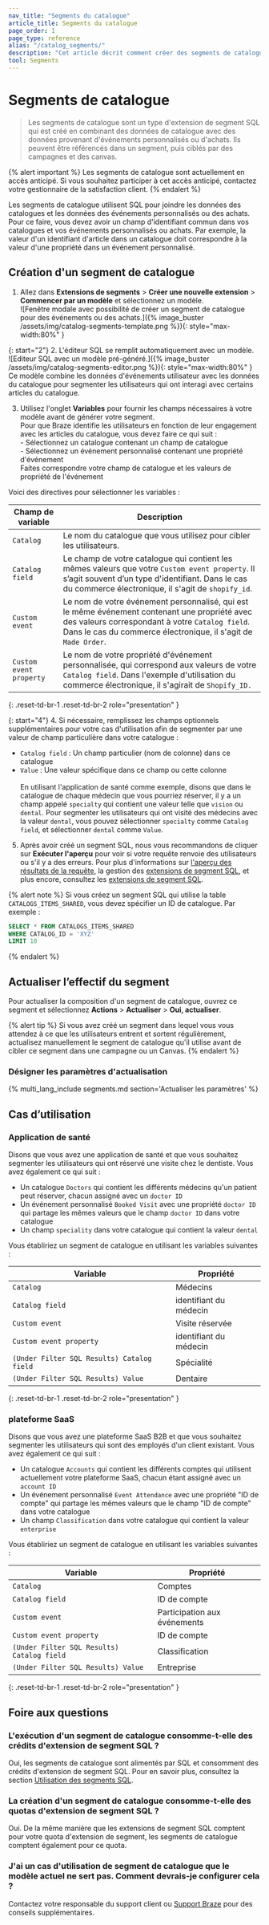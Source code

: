 ```yaml
---
nav_title: "Segments du catalogue"
article_title: Segments du catalogue
page_order: 1
page_type: reference
alias: "/catalog_segments/"
description: "Cet article décrit comment créer des segments de catalogue, qui utilisent les données de catalogue dans les extensions de segment SQL pour constituer des audiences d'utilisateurs."
tool: Segments
---
```


# Segments de catalogue

> Les segments de catalogue sont un type d'extension de segment SQL qui est créé en combinant des données de catalogue avec des données provenant d'événements personnalisés ou d'achats. Ils peuvent être référencés dans un segment, puis ciblés par des campagnes et des canvas. 

{% alert important %}
Les segments de catalogue sont actuellement en accès anticipé. Si vous souhaitez participer à cet accès anticipé, contactez votre gestionnaire de la satisfaction client.
{% endalert %}

Les segments de catalogue utilisent SQL pour joindre les données des catalogues et les données des événements personnalisés ou des achats. Pour ce faire, vous devez avoir un champ d'identifiant commun dans vos catalogues et vos événements personnalisés ou achats. Par exemple, la valeur d'un identifiant d'article dans un catalogue doit correspondre à la valeur d'une propriété dans un événement personnalisé.

## Création d'un segment de catalogue

1. Allez dans **Extensions de segments** > **Créer une nouvelle extension** > **Commencer par un modèle** et sélectionnez un modèle. <br>![Fenêtre modale avec possibilité de créer un segment de catalogue pour des événements ou des achats.]({% image_buster /assets/img/catalog-segments-template.png %}){: style="max-width:80%" }

{: start="2"}
2\. L'éditeur SQL se remplit automatiquement avec un modèle. <br>![Editeur SQL avec un modèle pré-généré.]({% image_buster /assets/img/catalog-segments-editor.png %}){: style="max-width:80%" }<br>Ce modèle combine les données d'événements utilisateur avec les données du catalogue pour segmenter les utilisateurs qui ont interagi avec certains articles du catalogue.

3. Utilisez l'onglet **Variables** pour fournir les champs nécessaires à votre modèle avant de générer votre segment. <br>Pour que Braze identifie les utilisateurs en fonction de leur engagement avec les articles du catalogue, vous devez faire ce qui suit : <br> \- Sélectionnez un catalogue contenant un champ de catalogue <br> \- Sélectionnez un événement personnalisé contenant une propriété d'événement <br> Faites correspondre votre champ de catalogue et les valeurs de propriété de l'événement

Voici des directives pour sélectionner les variables :

| Champ de variable | Description |
| --- | --- |
| `Catalog` | Le nom du catalogue que vous utilisez pour cibler les utilisateurs. |
| `Catalog field`| Le champ de votre catalogue qui contient les mêmes valeurs que votre `Custom event property`. Il s’agit souvent d’un type d'identifiant. Dans le cas du commerce électronique, il s'agit de `shopify_id`. |
| `Custom event` | Le nom de votre événement personnalisé, qui est le même événement contenant une propriété avec des valeurs correspondant à votre `Catalog field`. Dans le cas du commerce électronique, il s'agit de `Made Order`. |
| `Custom event property` | Le nom de votre propriété d'événement personnalisée, qui correspond aux valeurs de votre `Catalog field`. Dans l'exemple d'utilisation du commerce électronique, il s'agirait de `Shopify_ID.`|
{: .reset-td-br-1 .reset-td-br-2 role="presentation" }

{: start="4"}
4\. Si nécessaire, remplissez les champs optionnels supplémentaires pour votre cas d'utilisation afin de segmenter par une valeur de champ particulière dans votre catalogue :
- `Catalog field` : Un champ particulier (nom de colonne) dans ce catalogue
- `Value` : Une valeur spécifique dans ce champ ou cette colonne <br><br> En utilisant l'application de santé comme exemple, disons que dans le catalogue de chaque médecin que vous pourriez réserver, il y a un champ appelé `specialty` qui contient une valeur telle que `vision` ou `dental`. Pour segmenter les utilisateurs qui ont visité des médecins avec la valeur `dental`, vous pouvez sélectionner `specialty` comme `Catalog field`, et sélectionner `dental` comme `Value`.

5. Après avoir créé un segment SQL, nous vous recommandons de cliquer sur **Exécuter l'aperçu** pour voir si votre requête renvoie des utilisateurs ou s'il y a des erreurs. Pour plus d'informations sur [l'aperçu des résultats de la requête]({{site.baseurl}}/user_guide/engagement_tools/segments/sql_segments/#previewing-results), la gestion des [extensions de segment SQL]({{site.baseurl}}/user_guide/engagement_tools/segments/sql_segments/#managing-sql-segment-extensions), et plus encore, consultez les [extensions de segment SQL]({{site.baseurl}}/user_guide/engagement_tools/segments/sql_segments/). 

{% alert note %}
Si vous créez un segment SQL qui utilise la table `CATALOGS_ITEMS_SHARED`, vous devez spécifier un ID de catalogue. Par exemple :

```sql
SELECT * FROM CATALOGS_ITEMS_SHARED
WHERE CATALOG_ID = 'XYZ'
LIMIT 10
```
{% endalert %}

## Actualiser l’effectif du segment

Pour actualiser la composition d'un segment de catalogue, ouvrez ce segment et sélectionnez **Actions** > **Actualiser** > **Oui, actualiser**.

{% alert tip %}
Si vous avez créé un segment dans lequel vous vous attendez à ce que les utilisateurs entrent et sortent régulièrement, actualisez manuellement le segment de catalogue qu'il utilise avant de cibler ce segment dans une campagne ou un Canvas.
{% endalert %}

### Désigner les paramètres d'actualisation

{% multi_lang_include segments.md section='Actualiser les paramètres' %}

## Cas d’utilisation

### Application de santé

Disons que vous avez une application de santé et que vous souhaitez segmenter les utilisateurs qui ont réservé une visite chez le dentiste. Vous avez également ce qui suit :

- Un catalogue `Doctors` qui contient les différents médecins qu'un patient peut réserver, chacun assigné avec un `doctor ID`
- Un événement personnalisé `Booked Visit` avec une propriété `doctor ID` qui partage les mêmes valeurs que le champ `doctor ID` dans votre catalogue
- Un champ `speciality` dans votre catalogue qui contient la valeur `dental`

Vous établiriez un segment de catalogue en utilisant les variables suivantes :

| Variable | Propriété |
| --- | --- |
| `Catalog`| Médecins |
| `Catalog field` | identifiant du médecin |
| `Custom event`| Visite réservée|
| `Custom event property` | identifiant du médecin |
| `(Under Filter SQL Results) Catalog field` | Spécialité |
| `(Under Filter SQL Results) Value`| Dentaire |
{: .reset-td-br-1 .reset-td-br-2 role="presentation" }

### plateforme SaaS

Disons que vous avez une plateforme SaaS B2B et que vous souhaitez segmenter les utilisateurs qui sont des employés d'un client existant. Vous avez également ce qui suit :

- Un catalogue `Accounts` qui contient les différents comptes qui utilisent actuellement votre plateforme SaaS, chacun étant assigné avec un `account ID`
- Un événement personnalisé `Event Attendance` avec une propriété "ID de compte" qui partage les mêmes valeurs que le champ "ID de compte" dans votre catalogue
- Un champ `Classification` dans votre catalogue qui contient la valeur `enterprise`

Vous établiriez un segment de catalogue en utilisant les variables suivantes :

| Variable | Propriété |
| --- | --- |
| `Catalog` | Comptes |
| `Catalog field `| ID de compte |
| `Custom event` | Participation aux événements |
| `Custom event property` | ID de compte |
| `(Under Filter SQL Results) Catalog field` | Classification |
| `(Under Filter SQL Results) Value` | Entreprise |
{: .reset-td-br-1 .reset-td-br-2 role="presentation" }

## Foire aux questions

### L'exécution d'un segment de catalogue consomme-t-elle des crédits d'extension de segment SQL ?

Oui, les segments de catalogue sont alimentés par SQL et consomment des crédits d'extension de segment SQL. Pour en savoir plus, consultez la section [Utilisation des segments SQL]({{site.baseurl}}/user_guide/engagement_tools/segments/sql_segments#monitoring-your-sql-segments-usage).

### La création d'un segment de catalogue consomme-t-elle des quotas d'extension de segment SQL ?

Oui. De la même manière que les extensions de segment SQL comptent pour votre quota d'extension de segment, les segments de catalogue comptent également pour ce quota.

### J'ai un cas d'utilisation de segment de catalogue que le modèle actuel ne sert pas. Comment devrais-je configurer cela ?

Contactez votre responsable du support client ou [Support Braze]({{site.baseurl}}/user_guide/administrative/access_braze/support/) pour des conseils supplémentaires.

